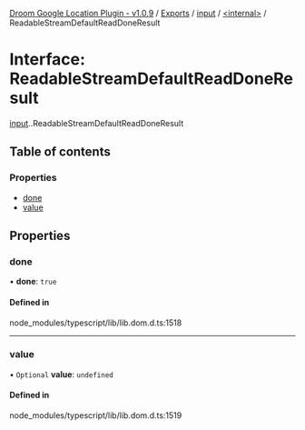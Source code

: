 [Droom Google Location Plugin - v1.0.9](../README.md) / [Exports](../modules.md) / [input](../modules/input.md) / [<internal\>](../modules/input._internal_.md) / ReadableStreamDefaultReadDoneResult

# Interface: ReadableStreamDefaultReadDoneResult

[input](../modules/input.md).[<internal>](../modules/input._internal_.md).ReadableStreamDefaultReadDoneResult

## Table of contents

### Properties

- [done](input._internal_.ReadableStreamDefaultReadDoneResult.md#done)
- [value](input._internal_.ReadableStreamDefaultReadDoneResult.md#value)

## Properties

### done

• **done**: ``true``

#### Defined in

node_modules/typescript/lib/lib.dom.d.ts:1518

___

### value

• `Optional` **value**: `undefined`

#### Defined in

node_modules/typescript/lib/lib.dom.d.ts:1519
